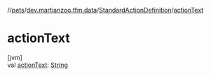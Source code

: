//[pets](../../../index.md)/[dev.martianzoo.tfm.data](../index.md)/[StandardActionDefinition](index.md)/[actionText](action-text.md)

# actionText

[jvm]\
val [actionText](action-text.md): [String](https://kotlinlang.org/api/latest/jvm/stdlib/kotlin/-string/index.html)
